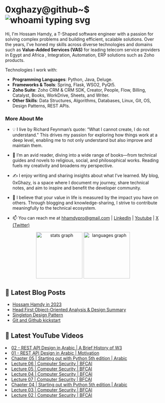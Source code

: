 # 0xghazy@github~$ ![whoami typing svg](https://readme-typing-svg.demolab.com?font=Fira+Code&size=25&duration=6000&pause=1000&color=2FC02F&random=false&width=435&height=25&vCenter=true&lines=whoami)

Hi, I'm Hossam Hamdy, a T-Shaped software engineer with a passion for solving complex problems and building efficient, scalable solutions. Over the years, I’ve honed my skills across diverse technologies and domains such as **Value-Added Services (VAS)** for leading telecom service providers in Egypt and Africa , Integration, Automation, ERP solutions such as Zoho products.

Technologies I work with:
- **Programming Languages**: Python, Java, Deluge.
- **Frameworks & Tools**: Spring, Flask, WSO2, PyQt5.
- **Zoho Suite**: Zoho CRM & CRM SDK, Creator, People, Flow, Billing, Catalyst, Books, WorkDrive, Sheets, and Writer.
- **Other Skills**: Data Structures, Algorithms, Databases, Linux, Git, OS, Design Patterns, REST APIs.



### More About Me

- 💡 I live by Richard Feynman’s quote: “What I cannot create, I do not understand.” This drives my passion for exploring how things work at a deep level, enabling me to not only understand but also improve and maintain them.

- 📖 I’m an avid reader, diving into a wide range of books—from technical guides and novels to religious, social, and philosophical works. Reading fuels my creativity and broadens my perspective.

- ✍️ I enjoy writing and sharing insights about what I’ve learned. My blog, 0xGhazy, is a space where I document my journey, share technical notes, and aim to inspire and benefit the developer community.

- 🌟 I believe that your value in life is measured by the impact you have on others. Through blogging and knowledge-sharing, I strive to contribute meaningfully to the technical ecosystem.

- 📫 You can reach me at hhamdypro@gmail.com | [LinkedIn](https://www.linkedin.com/in/h0ssamhamdy/) | [Youtube](https://www.youtube.com/c/HossamHamdy0xGhazy) | [X (Twitter)](https://twitter.com/0xGhazy) 

<div align="center">
  <img src="https://github-readme-stats.vercel.app/api?username=0xGhazy&hide_title=false&hide_rank=false&show_icons=true&include_all_commits=true&count_private=true&disable_animations=false&theme=tokyonight&locale=en&hide_border=true&order=1" height="150" alt="stats graph"  />
  <img src="https://github-readme-stats.vercel.app/api/top-langs?username=0xGhazy&locale=en&hide_title=false&layout=compact&card_width=320&langs_count=10&theme=tokyonight&hide_border=true&order=2" height="150" alt="languages graph"  />
</div>

<!-- Need to create a resume and attach it here -->
<!-- - 📄 Know about my experiences [www.google.com](www.google.com) -->

## 📕 Latest Blog Posts 

<!-- BLOG-POST-LIST:START -->
- [Hossam Hamdy in 2023](https://0xghazy.github.io/posts/hossam-in-2023/)
- [Head First Object-Oriented Analysis &amp; Design Summary](https://0xghazy.github.io/posts/head-first-object-oriented-analysis-and-design/)
- [Singleton Design Pattern](https://0xghazy.github.io/posts/singleton-design-pattern/)
- [Git and Github kickstart](https://0xghazy.github.io/posts/Git-and-GitHub-kickstart/)
<!-- BLOG-POST-LIST:END -->

## 🎥 Latest YouTube Videos 

<!-- YOUTUBE:START --><li><a href="https://www.youtube.com/watch?v=g_HfTeTvPyc" target="_blank">02 - REST API Design in Arabic | A Brief History of W3</a></li><li><a href="https://www.youtube.com/watch?v=GbRbm8wJqk8" target="_blank">01 - REST API Design in Arabic | Motivation</a></li><li><a href="https://www.youtube.com/watch?v=hpg49tz7vC4" target="_blank">Chapter 05 | Starting out with Python 5th edition | Arabic</a></li><li><a href="https://www.youtube.com/watch?v=FoAkl1vKIdo" target="_blank">Lecture 06 | Computer Security | BFCAI</a></li><li><a href="https://www.youtube.com/watch?v=TmfNmRB1Rds" target="_blank">Lecture 05 | Computer Security | BFCAI</a></li><li><a href="https://www.youtube.com/watch?v=gBORfmi2HQI" target="_blank">Lecture 04 | Computer Security | BFCAI</a></li><li><a href="https://www.youtube.com/watch?v=dYYAwC_Uzqk" target="_blank">Lecture 07 | Computer Security | BFCAI</a></li><li><a href="https://www.youtube.com/watch?v=Lys5j-rMkds" target="_blank">Chapter 04 | Starting out with Python 5th edition | Arabic</a></li><li><a href="https://www.youtube.com/watch?v=Q3h4BB9hSPE" target="_blank">Lecture 03 | Computer Security | BFCAI</a></li><li><a href="https://www.youtube.com/watch?v=mFt_w19YaeA" target="_blank">Lecture 02 | Computer Security | BFCAI</a></li><!-- YOUTUBE:END -->
